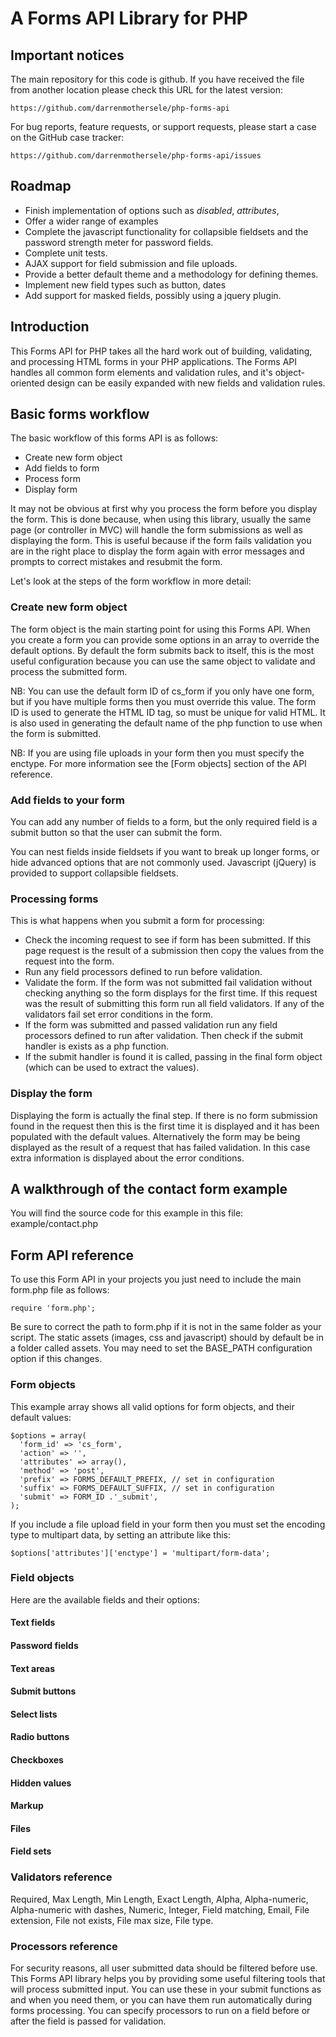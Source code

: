 # A Forms API Library for PHP 

## Important notices

The main repository for this code is github. If you have received the file 
from another location please check this URL for the latest version:

    https://github.com/darrenmothersele/php-forms-api

For bug reports, feature requests, or support requests, please start a case
on the GitHub case tracker:

    https://github.com/darrenmothersele/php-forms-api/issues

## Roadmap

 * Finish implementation of options such as _disabled_, _attributes_, 
 * Offer a wider range of examples
 * Complete the javascript functionality for collapsible fieldsets and the
   password strength meter for password fields.
 * Complete unit tests.
 * AJAX support for field submission and file uploads.
 * Provide a better default theme and a methodology for defining themes.
 * Implement new field types such as button, dates
 * Add support for masked fields, possibly using a jquery plugin.

## Introduction 

This Forms API for PHP takes all the hard work out of building, validating, and
processing HTML forms in your PHP applications. The Forms API handles all 
common form elements and validation rules, and it's object-oriented design 
can be easily expanded with new fields and validation rules.

## Basic forms workflow

The basic workflow of this forms API is as follows:

 * Create new form object
 * Add fields to form
 * Process form
 * Display form
 
It may not be obvious at first why you process the form before you display the 
form. This is done because, when using this library, usually the same page 
(or controller in MVC) will handle the form submissions as well as displaying 
the form. This is useful because if the form fails validation you are in the
right place to display the form again with error messages and prompts to 
correct mistakes and resubmit the form.

Let's look at the steps of the form workflow in more detail:

### Create new form object

The form object is the main starting point for using this Forms API. When you 
create a form you can provide some options in an array to override the default
options. By default the form submits back to itself, this is the most useful
configuration because you can use the same object to validate and process the
submitted form.

NB: You can use the default form ID of cs_form if you only have one form, but 
if you have multiple forms then you must override this value. The form ID is 
used to generate the HTML ID tag, so must be unique for valid HTML. It is also 
used in generating the default name of the php function to use when the form is 
submitted.  

NB: If you are using file uploads in your form then you must specify the 
enctype. For more information see the [Form objects] section of the API 
reference.

### Add fields to your form

You can add any number of fields to a form, but the only required field is a 
submit button so that the user can submit the form. 

You can nest fields inside fieldsets if you want to break up longer forms, or 
hide advanced options that are not commonly used. Javascript (jQuery) is 
provided to support collapsible fieldsets.

### Processing forms

This is what happens when you submit a form for processing:

 * Check the incoming request to see if form has been submitted. If this page
   request is the result of a submission then copy the values from the request
   into the form.
 * Run any field processors defined to run before validation.
 * Validate the form. If the form was not submitted fail validation without 
   checking anything so the form displays for the first time. If this request
   was the result of submitting this form run all field validators. If any of
   the validators fail set error conditions in the form.
 * If the form was submitted and passed validation run any field processors
   defined to run after validation. Then check if the submit handler is exists
   as a php function. 
 * If the submit handler is found it is called, passing in 
   the final form object (which can be used to extract the values).

### Display the form

Displaying the form is actually the final step. If there is no form submission
found in the request then this is the first time it is displayed and it has 
been populated with the default values. Alternatively the form may be being 
displayed as the result of a request that has failed validation. In this case
extra information is displayed about the error conditions.


## A walkthrough of the contact form example 

You will find the source code for this example in this file: example/contact.php



## Form API reference

To use this Form API in your projects you just need to include the main
form.php file as follows:

    require 'form.php';

Be sure to correct the path to form.php if it is not in the same folder as 
your script. The static assets (images, css and javascript) should by default 
be in a folder called assets. You may need to set the BASE_PATH configuration
option if this changes.

### Form objects 

This example array shows all valid options for form objects, and their 
default values:

    $options = array(
      'form_id' => 'cs_form',
      'action' => '',
      'attributes' => array(),
      'method' => 'post',
      'prefix' => FORMS_DEFAULT_PREFIX, // set in configuration
      'suffix' => FORMS_DEFAULT_SUFFIX, // set in configuration
      'submit' => FORM_ID .'_submit', 
    );

If you include a file upload field in your form then you must set the encoding
type to multipart data, by setting an attribute like this:

    $options['attributes']['enctype'] = 'multipart/form-data';

### Field objects

Here are the available fields and their options:

#### Text fields

#### Password fields

#### Text areas

#### Submit buttons

#### Select lists

#### Radio buttons

#### Checkboxes

#### Hidden values

#### Markup

#### Files

#### Field sets

### Validators reference

Required, Max Length, Min Length, Exact Length, Alpha, Alpha-numeric,
Alpha-numeric with dashes, Numeric, Integer, Field matching, Email,
File extension, File not exists, File max size, File type.

### Processors reference

For security reasons, all user submitted data should be filtered before use.
This Forms API library helps you by providing some useful filtering tools that
will process submitted input. You can use these in your submit functions as and
when you need them, or you can have them run automatically during forms
processing. You can specify processors to run on a field before or after the
field is passed for validation.  

















